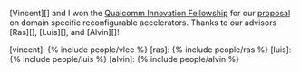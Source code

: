---
---

[Vincent][] and I won the [Qualcomm Innovation Fellowship][qinf] for
our [proposal][] on domain specific reconfigurable accelerators.
Thanks to our advisors [Ras][], [Luis][], and [Alvin][]!

[qinf]:     https://www.qualcomm.com/invention/research/university-relations/innovation-fellowship/winners
[proposal]: https://sampa.cs.washington.edu/projects/sdh-project.html

[vincent]: {% include people/vlee %}
[ras]:     {% include people/ras %}
[luis]:    {% include people/luis %}
[alvin]:   {% include people/alvin %}
